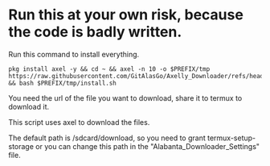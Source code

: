 # Run this at your own risk, because the code is badly written.

Run this command to install everything.
```
pkg install axel -y && cd ~ && axel -n 10 -o $PREFIX/tmp https://raw.githubusercontent.com/GitAlasGo/Axelly_Downloader/refs/heads/main/install/install.sh && bash $PREFIX/tmp/install.sh
```
You need the url of the file you want to download, share it to termux to download it.

This script uses axel to download the files.

The default path is /sdcard/download, so you need to grant termux-setup-storage or you can change this path in the "Alabanta_Downloader_Settings" file.
